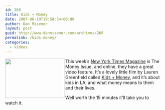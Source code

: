 ```yaml
---
id: 268
title: Kids + Money
date: 2007-06-10T19:58:54+00:00
author: Dan Misener
layout: post
guid: http://www.danmisener.com/archives/268
permalink: /kids-money/
categories:
  - videos
---
```

<img src="http://graphics8.nytimes.com/images/2007/06/09/magazine/10kidsmoney.190.126.jpg" align="left" height="126" width="190" />This week&#8217;s [New York Times Magazine](http://www.nytimes.com/pages/magazine/index.html) is The Money Issue, and online, they have a great video feature. It&#8217;s a lovely little film by Lauren Greenfield called [Kids + Money](http://nytimesshorts.feedroom.com/?fr_story=00fa401df1f97c0e0a837bf60c799795f0cb32a6&rf=bm), and it&#8217;s about kids in LA, and what money means to them and their lives.

Well worth the 15 minutes it&#8217;ll take you to watch it.